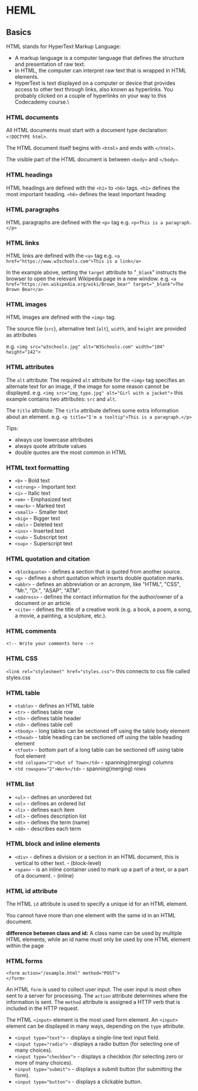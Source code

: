 # HEML

## Basics
HTML stands for HyperText Markup Language:
- A markup language is a computer language that defines the structure and presentation of raw text.
- In HTML, the computer can interpret raw text that is wrapped in HTML elements.
- HyperText is text displayed on a computer or device that provides access to other text through links, also known as hyperlinks. You probably clicked on a couple of hyperlinks on your way to this Codecademy course.\

### HTML documents
All HTML documents must start with a document type declaration: ```<!DOCTYPE html>```.

The HTML document itself begins with ```<html>``` and ends with ```</html>```.

The visible part of the HTML document is between ```<body>``` and ```</body>```.

### HTML headings
HTML headings are defined with the ```<h1>``` to ```<h6>``` tags.
```<h1>``` defines the most important heading. ```<h6>``` defines the least important heading

### HTML paragraphs
HTML paragraphs are defined with the ```<p>``` tag
e.g. ```<p>This is a paragraph.</p>```

### HTML links
HTML links are defined with the ```<a>``` tag
e.g. ```<a href="https://www.w3schools.com">This is a link</a>```

In the example above, setting the ```target``` attribute to "```_blank```" instructs the browser to open the relevant Wikipedia page in a new window.
e.g. ```<a href="https://en.wikipedia.org/wiki/Brown_bear" target="_blank">The Brown Bear</a>```

### HTML images
HTML images are defined with the ```<img>``` tag.

The source file (```src```), alternative text (```alt```), ```width```, and ```height``` are provided as attributes

e.g. ```<img src="w3schools.jpg" alt="W3Schools.com" width="104" height="142">```

### HTML attributes
The ```alt``` attribute: The required ```alt``` attribute for the ```<img>``` tag specifies an alternate text for an image, if the image for some reason cannot be displayed.
e.g. ```<img src="img_typo.jpg" alt="Girl with a jacket">``` this example contains two attributes: ```src``` and ```alt```.

The ```title``` attribute: The ```title``` attribute defines some extra information about an element.
e.g. ```<p title="I'm a tooltip">This is a paragraph.</p>```

Tips:
- always use lowercase attributes
- always quote attribute values
- double quotes are the most common in HTML

### HTML text formatting
- ```<b>``` - Bold text
- ```<strong>``` - Important text
- ```<i>``` - Italic text
- ```<em>``` - Emphasized text
- ```<mark>``` - Marked text
- ```<small>``` - Smaller text
- ```<big>``` - Bigger text
- ```<del>``` - Deleted text
- ```<ins>``` - Inserted text
- ```<sub>``` - Subscript text
- ```<sup>``` - Superscript text

### HTML quotation and citation
- ```<blockquote>``` - defines a section that is quoted from another source.
- ```<q>``` - defines a short quotation which inserts double quotation marks.
- ```<abbr>``` - defines an abbreviation or an acronym, like "HTML", "CSS", "Mr.", "Dr.", "ASAP", "ATM".
- ```<address>``` - defines the contact information for the author/owner of a document or an article.
- ```<cite>``` - defines the title of a creative work (e.g. a book, a poem, a song, a movie, a painting, a sculpture, etc.).

### HTML comments
```<!-- Write your comments here -->```

### HTML CSS
```<link rel="stylesheet" href="styles.css">``` this connects to css file called styles.css

### HTML table
- ```<table>``` - defines an HTML table
- ```<tr>``` - defines table row
- ```<th>``` - defines table header
- ```<td>``` - defines table cell
- ```<tbody>``` - long tables can be sectioned off using the table body element
- ```<thead>``` - table heading can be sectioned off using the table heading element
- ```<tfoot>``` - bottom part of a long table can be sectioned off using table foot element
- ```<td colspan="2">Out of Town</td>``` - spanning(merging) columns
- ```<td rowspan="2">Work</td>``` - spanning(merging) rows

### HTML list
- ```<ul>``` - defines an unordered list
- ```<ol>``` - defines an ordered list
- ```<li>``` - defines each item
- ```<dl>``` - defines description list
- ```<dt>``` - defines the term (name)
- ```<dd>``` - describes each term

### HTML block and inline elements
- ```<div>``` - defines a division or a section in an HTML document, this is vertical to other text. - (block-level)
- ```<span>``` - is an inline container used to mark up a part of a text, or a part of a document. - (inline)

### HTML id attribute
The HTML ```id``` attribute is used to specify a unique id for an HTML element.

You cannot have more than one element with the same id in an HTML document.

**difference between class and id:**
A class name can be used by multiple HTML elements, while an id name must only be used by one HTML element within the page

### HTML forms
```
<form action="/example.html" method="POST">
</form>
```
An HTML ```form``` is used to collect user input. The user input is most often sent to a server for processing. The ```action``` attribute determines where the information is sent. The ```method``` attribute is assigned a HTTP verb that is included in the HTTP request.

The HTML ```<input>``` element is the most used form element.
An ```<input>``` element can be displayed in many ways, depending on the ```type``` attribute.
- ```<input type="text">``` - displays a single-line text input field.
- ```<input type="radio">``` - displays a radio button (for selecting one of many choices).
- ```<input type="checkbox">``` - displays a checkbox (for selecting zero or more of many choices).
- ```<input type="submit">``` - displays a submit button (for submitting the form).
- ```<input type="button">``` - displays a clickable button.
